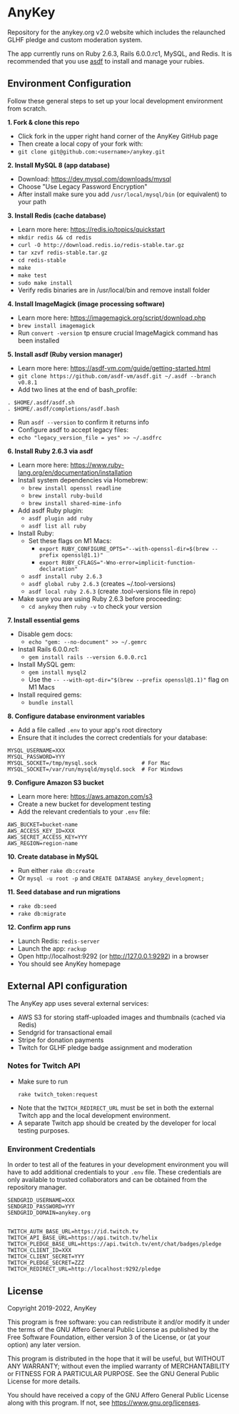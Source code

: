 AnyKey
======
Repository for the anykey.org v2.0 website which includes the relaunched GLHF pledge and custom moderation system.

The app currently runs on Ruby 2.6.3, Rails 6.0.0.rc1, MySQL, and Redis. It is recommended that you use [asdf](https://asdf-vm.com) to install and manage your rubies.

Environment Configuration
-------------------------
Follow these general steps to set up your local development environment from scratch.

**1. Fork & clone this repo**
* Click fork in the upper right hand corner of the AnyKey GitHub page
* Then create a local copy of your fork with:
* `git clone git@github.com:<username>/anykey.git`

**2. Install MySQL 8 (app database)**
* Download: https://dev.mysql.com/downloads/mysql
* Choose "Use Legacy Password Encryption"
* After install make sure you add `/usr/local/mysql/bin` (or equivalent) to your path

**3. Install Redis (cache database)**
* Learn more here: https://redis.io/topics/quickstart
* `mkdir redis && cd redis`
* `curl -O http://download.redis.io/redis-stable.tar.gz`
* `tar xzvf redis-stable.tar.gz`
* `cd redis-stable`
* `make`
* `make test`
* `sudo make install`
* Verify redis binaries are in /usr/local/bin and remove install folder

**4. Install ImageMagick (image processing software)**
* Learn more here: https://imagemagick.org/script/download.php
* `brew install imagemagick`
* Run `convert -version` tp ensure crucial ImageMagick command has been installed

**5. Install asdf (Ruby version manager)**
* Learn more here: https://asdf-vm.com/guide/getting-started.html
* `git clone https://github.com/asdf-vm/asdf.git ~/.asdf --branch v0.8.1`
* Add two lines at the end of bash_profile:
```shell
. $HOME/.asdf/asdf.sh
. $HOME/.asdf/completions/asdf.bash
```
* Run `asdf --version` to confirm it returns info
* Configure asdf to accept legacy files:
* `echo "legacy_version_file = yes" >> ~/.asdfrc`

**6. Install Ruby 2.6.3 via asdf**
* Learn more here: https://www.ruby-lang.org/en/documentation/installation
* Install system dependencies via Homebrew:
  * `brew install openssl readline`
  * `brew install ruby-build`
  * `brew install shared-mime-info`
* Add asdf Ruby plugin:
  * `asdf plugin add ruby`
  * `asdf list all ruby`
* Install Ruby:
  * Set these flags on M1 Macs:
    * `export RUBY_CONFIGURE_OPTS="--with-openssl-dir=$(brew --prefix openssl@1.1)"`
    * `export RUBY_CFLAGS="-Wno-error=implicit-function-declaration"`
  * `asdf install ruby 2.6.3`
  * `asdf global ruby 2.6.3` (creates ~/.tool-versions)
  * `asdf local ruby 2.6.3` (create .tool-versions file in repo)
* Make sure you are using Ruby 2.6.3 before proceeding:
  * `cd anykey` then `ruby -v` to check your version

**7. Install essential gems**
* Disable gem docs:
  * `echo "gem: --no-document" >> ~/.gemrc`
* Install Rails 6.0.0.rc1:
  * `gem install rails --version 6.0.0.rc1`
* Install MySQL gem:
  * `gem install mysql2`
  * Use the `-- --with-opt-dir="$(brew --prefix openssl@1.1)"` flag on M1 Macs
* Install required gems:
  * `bundle install`

**8. Configure database environment variables**
* Add a file called `.env` to your app's root directory
* Ensure that it includes the correct credentials for your database:

```shell
MYSQL_USERNAME=XXX
MYSQL_PASSWORD=YYY
MYSQL_SOCKET=/tmp/mysql.sock              # For Mac
MYSQL_SOCKET=/var/run/mysqld/mysqld.sock  # For Windows
```

**9. Configure Amazon S3 bucket**
* Learn more here: https://aws.amazon.com/s3
* Create a new bucket for development testing
* Add the relevant credentials to your `.env` file:

```shell
AWS_BUCKET=bucket-name
AWS_ACCESS_KEY_ID=XXX
AWS_SECRET_ACCESS_KEY=YYY
AWS_REGION=region-name
```

**10. Create database in MySQL**
* Run either `rake db:create`
* Or `mysql -u root -p` and `CREATE DATABASE anykey_development;`

**11. Seed database and run migrations**
* `rake db:seed`
* `rake db:migrate`

**12. Confirm app runs**
* Launch Redis: `redis-server`
* Launch the app: `rackup`
* Open http://localhost:9292 (or http://127.0.0.1:9292) in a browser
* You should see AnyKey homepage


External API configuration
--------------------------
The AnyKey app uses several external services:
* AWS S3 for storing staff-uploaded images and thumbnails (cached via Redis)
* Sendgrid for transactional email
* Stripe for donation payments
* Twitch for GLHF pledge badge assignment and moderation


### Notes for Twitch API

* Make sure to run
  ```shell
  rake twitch_token:request
  ```
* Note that the `TWITCH_REDIRECT_URL` must be set in both the external Twitch app and the local development environment.
* A separate Twitch app should be created by the developer for local testing purposes.

### Environment Credentials

In order to test all of the features in your development environment you will have to add additional credentials to your `.env` file. These credentials are only available to trusted collaborators and can be obtained from the repository manager.

```shell
SENDGRID_USERNAME=XXX
SENDGRID_PASSWORD=YYY
SENDGRID_DOMAIN=anykey.org


TWITCH_AUTH_BASE_URL=https://id.twitch.tv
TWITCH_API_BASE_URL=https://api.twitch.tv/helix
TWITCH_PLEDGE_BASE_URL=https://api.twitch.tv/ent/chat/badges/pledge
TWITCH_CLIENT_ID=XXX
TWITCH_CLIENT_SECRET=YYY
TWITCH_PLEDGE_SECRET=ZZZ
TWITCH_REDIRECT_URL=http://localhost:9292/pledge
```

License
-------
Copyright 2019-2022, AnyKey

This program is free software: you can redistribute it and/or modify it under the terms of the GNU Affero General Public License as published by the Free Software Foundation, either version 3 of the License, or (at your option) any later version.

This program is distributed in the hope that it will be useful, but WITHOUT ANY WARRANTY; without even the implied warranty of MERCHANTABILITY or FITNESS FOR A PARTICULAR PURPOSE. See the GNU General Public License for more details.

You should have received a copy of the GNU Affero General Public License along with this program. If not, see https://www.gnu.org/licenses.
